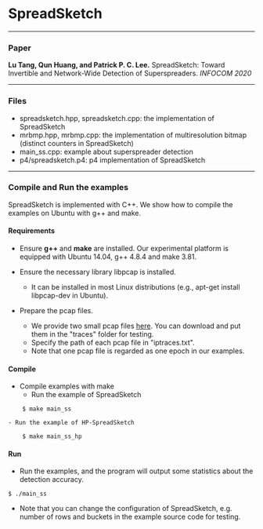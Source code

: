 # SpreadSketch

---
### Paper
__Lu Tang, Qun Huang, and Patrick P. C. Lee.__
SpreadSketch: Toward Invertible and Network-Wide Detection of Superspreaders.
_INFOCOM 2020_

---
### Files
- spreadsketch.hpp, spreadsketch.cpp: the implementation of SpreadSketch
- mrbmp.hpp, mrbmp.cpp: the implementation of multiresolution bitmap (distinct
  counters in SpreadSketch)
- main\_ss.cpp: example about superspreader detection
- p4/spreadsketch.p4: p4 implementation of SpreadSketch
---

### Compile and Run the examples
SpreadSketch is implemented with C++. We show how to compile the examples on
Ubuntu with g++ and make.

#### Requirements
- Ensure __g++__ and __make__ are installed.  Our experimental platform is
  equipped with Ubuntu 14.04, g++ 4.8.4 and make 3.81.

- Ensure the necessary library libpcap is installed.
    - It can be installed in most Linux distributions (e.g., apt-get install
      libpcap-dev in Ubuntu).

- Prepare the pcap files.
    - We provide two small pcap files
      [here](https://drive.google.com/file/d/1WLEjB-w4ZlNshl1vUMb98rrowFuMBWuJ/view?usp=sharing).
      You can download and put them in the "traces" folder for testing.  
    - Specify the path of each pcap file in "iptraces.txt". 
    - Note that one pcap file is regarded as one epoch in our examples. 

#### Compile
- Compile examples with make
    - Run the example of SpreadSketch 
```
    $ make main_ss
```
    - Run the example of HP-SpreadSketch

```
    $ make main_ss_hp
```

#### Run
- Run the examples, and the program will output some statistics about the detection accuracy. 

```
$ ./main_ss
```

- Note that you can change the configuration of SpreadSketch, e.g. number of rows and buckets in the example source code for testing.




